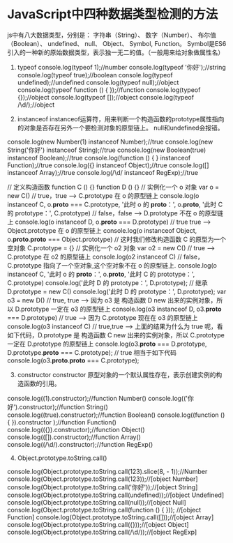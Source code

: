 # JavaScript中四种数据类型检测的方法
js中有八大数据类型，分别是：
字符串（String）、
数字（Number）、
布尔值（Boolean）、
undefined、
null、
Object、
Symbol, 
Function。
Symbol是ES6引入的一种新的原始数据类型，表示独一无二的值。（一般用来给对象做属性名）

1. typeof
  console.log(typeof 1);//number
  console.log(typeof '你好');//string
  console.log(typeof true);//boolean
  console.log(typeof undefined);//undefined
  console.log(typeof null);//object
  console.log(typeof function () { });//function
  console.log(typeof {});//object
  console.log(typeof []);//object
  console.log(typeof /\d/);//object

2. instanceof
  instanceof运算符，用来判断一个构造函数的prototype属性指向的对象是否存在另外一个要检测对象的原型链上。
  null和undefined会报错。

  console.log(new Number(1) instanceof Number);//true
  console.log(new String('你好') instanceof String);//true
  console.log(new Boolean(true) instanceof Boolean);//true
  console.log(function () { } instanceof Function);//true
  console.log({} instanceof Object);//true
  console.log([] instanceof Array);//true
  console.log(/\d/ instanceof RegExp);//true

  // 定义构造函数
  function C () {}
  function D () {}
  // 实例化一个 o 对象
  var o = new C()
  // true，true --> C.prototype 在 o 的原型链上
  console.log(o instanceof C, o.__proto__ === C.prototype, '此时 o 的 __proto__：', o.__proto__, '此时 C 的 prototype：', C.prototype)
  // false，false --> D.prototype 不在 o 的原型链上
  console.log(o instanceof D, o.__proto__ === D.prototype)
  // true true --> Object.prototype 在 o 的原型链上
  console.log(o instanceof Object, o.__proto__.__proto__ === Object.prototype)
  // 这时我们修改构造函数 C 的原型为一个空对象
  C.prototype = {}
  // 实例化一个 o2 对象
  var o2 = new C()
  // true --> C.prototype 在 o2 的原型链上
  console.log(o2 instanceof C)
  // false，C.prototype 指向了一个空对象,这个空对象不在 o 的原型链上.
  console.log(o instanceof C, '此时 o 的 __proto__：', o.__proto__, '此时 C 的 prototype：', C.prototype)
  console.log('此时 D 的 prototype：', D.prototype);
  // 继承
  D.prototype = new C()
  console.log('此时 D 的 prototype：', D.prototype);
  var o3 = new D()
  // true, true --> 因为 o3 是 构造函数 D new 出来的实例对象，所以 D.prototype 一定在 o3 的原型链上
  console.log(o3 instanceof D, o3.__proto__ === D.prototype)
  // true --> 因为 C.prototype 现在在 o3 的原型链上
  console.log(o3 instanceof C)
  // true,true --> 上面的结果为什么为 true 呢，看如下代码，D.prototype 是 构造函数 C new 出来的实例对象，所以 C.prototype 一定在 D.prototype 的原型链上
  console.log(o3.__proto__ === D.prototype, D.prototype.__proto__ === C.prototype);
  // true 相当于如下代码
  console.log(o3.__proto__.__proto__ === C.prototype);

3. constructor
  constructor 原型对象的一个默认属性存在，表示创建实例的构造函数的引用。

  console.log((1).constructor);//function Number()
  console.log(('你好').constructor);//function String()
  console.log((true).constructor);//function Boolean()
  console.log((function () { }).constructor );//function Function()
  console.log(({}).constructor);//function Object()
  console.log(([]).constructor);//function Array()
  console.log((/\d/).constructor);//function RegExp()

4. Object.prototype.toString.call()

  console.log(Object.prototype.toString.call(123).slice(8, - 1));//Number
  console.log(Object.prototype.toString.call(123));//[object Number]
  console.log(Object.prototype.toString.call('你好'));//[object String]
  console.log(Object.prototype.toString.call(undefined));//[object Undefined]
  console.log(Object.prototype.toString.call(null));//[object Null]
  console.log(Object.prototype.toString.call(function () { }));
  //[object Function]
  console.log(Object.prototype.toString.call([]));//[object Array]
  console.log(Object.prototype.toString.call({}));//[object Object]
  console.log(Object.prototype.toString.call(/\d/));//[object RegExp]